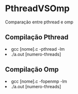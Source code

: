 # PthreadVSOmp
Comparação entre pthread e omp


## Compilação Pthread


<li>gcc [nome].c -pthread -lm</li>
<li>./a.out [numero-threads]</li>



## Compilação Omp

<li>gcc [nome].c -fopenmp -lm</li>
<li>./a.out [numero-threads]</li>
